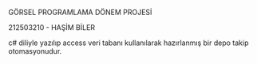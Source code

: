 
GÖRSEL PROGRAMLAMA DÖNEM PROJESİ 

212503210 - HAŞİM BİLER

c# diliyle yazılıp access veri tabanı kullanılarak hazırlanmış bir depo takip otomasyonudur.
